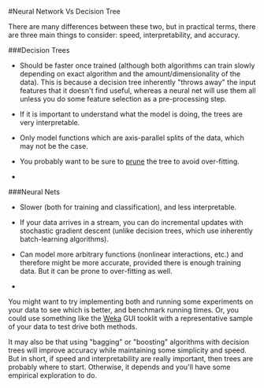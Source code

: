#Neural Network Vs Decision Tree

There are many differences between these two, but in practical terms, there are three main things to consider: speed, interpretability, and accuracy.

###Decision Trees

- Should be faster once trained (although both algorithms can train slowly depending on exact algorithm and the amount/dimensionality of the data). This is because a decision tree inherently "throws away" the input features that it doesn't find useful, whereas a neural net will use them all unless you do some feature selection as a pre-processing step.
- If it is important to understand what the model is doing, the trees are very interpretable.
- Only model functions which are axis-parallel splits of the data, which may not be the case.
- You probably want to be sure to [prune](http://en.wikipedia.org/wiki/Pruning_%28decision_trees%29) the tree to avoid over-fitting.

-

###Neural Nets

- Slower (both for training and classification), and less interpretable.
- If your data arrives in a stream, you can do incremental updates with stochastic gradient descent (unlike decision trees, which use inherently batch-learning algorithms).
- Can model more arbitrary functions (nonlinear interactions, etc.) and therefore might be more accurate, provided there is enough training data. But it can be prone to over-fitting as well.

-

You might want to try implementing both and running some experiments on your data to see which is better, and benchmark running times. Or, you could use something like the [Weka](http://www.cs.waikato.ac.nz/ml/weka/) GUI tooklit with a representative sample of your data to test drive both methods.

It may also be that using "bagging" or "boosting" algorithms with decision trees will improve accuracy while maintaining some simplicity and speed. But in short, if speed and interpretability are really important, then trees are probably where to start. Otherwise, it depends and you'll have some empirical exploration to do.
